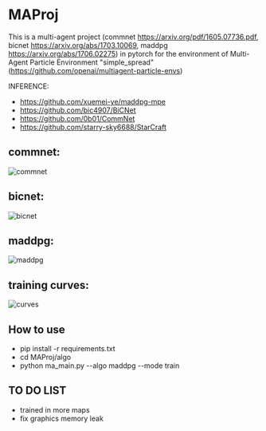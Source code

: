 # MAProj

This is a multi-agent project (commnet https://arxiv.org/pdf/1605.07736.pdf, bicnet https://arxiv.org/abs/1703.10069, maddpg https://arxiv.org/abs/1706.02275) in pytorch for the environment of Multi-Agent Particle Environment "simple_spread"(https://github.com/openai/multiagent-particle-envs)

INFERENCE: 
- https://github.com/xuemei-ye/maddpg-mpe
- https://github.com/bic4907/BiCNet
- https://github.com/0b01/CommNet
- https://github.com/starry-sky6688/StarCraft
 
 ## commnet: 
 
![commnet](https://github.com/isp1tze/MAProj/blob/master/asset/commnet.gif)

 ## bicnet: 
 
![bicnet](https://github.com/isp1tze/MAProj/blob/master/asset/bicnet.gif)

 ## maddpg: 
 
![maddpg](https://github.com/isp1tze/MAProj/blob/master/asset/maddpg.gif)

## training curves:
![curves](https://github.com/isp1tze/MAProj/blob/master/asset/curves.png)

## How to use
- pip install -r requirements.txt
- cd MAProj/algo
- python ma_main.py --algo maddpg --mode train

## TO DO LIST
- trained in more maps
- fix graphics memory leak
